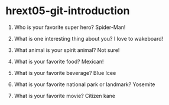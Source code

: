 # hrext05-git-introduction

1. Who is your favorite super hero? 
Spider-Man!

2. What is one interesting thing about you?
I love to wakeboard! 

3. What animal is your spirit animal?
Not sure!

4. What is your favorite food?
Mexican!

5. What is your favorite beverage?
Blue Icee

6. What is your favorite national park or landmark?
Yosemite 

7. What is your favorite movie?
Citizen kane 

